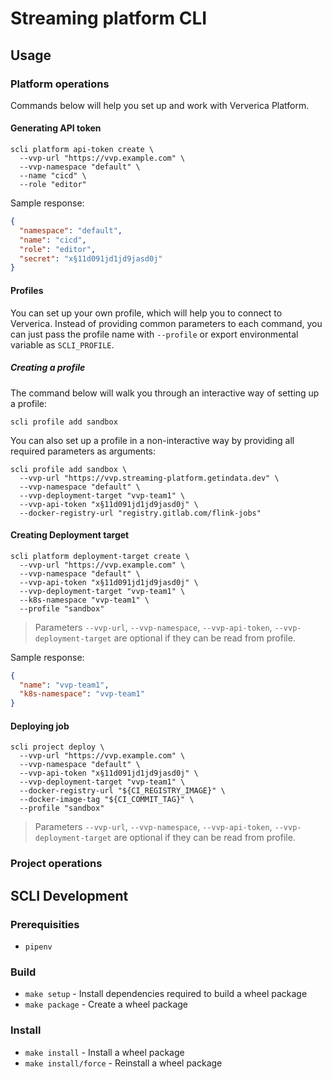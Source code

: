 # Streaming platform CLI

## Usage

### Platform operations
Commands below will help you set up and work with Ververica Platform.

#### Generating API token
```shell
scli platform api-token create \
  --vvp-url "https://vvp.example.com" \
  --vvp-namespace "default" \
  --name "cicd" \
  --role "editor"
```
Sample response:
```json
{
  "namespace": "default",
  "name": "cicd",
  "role": "editor",
  "secret": "x§11d091jd1jd9jasd0j"
}
```
#### Profiles
You can set up your own profile, which will help you to connect to Ververica. 
Instead of providing common parameters to each command, you can just pass the profile name with `--profile` 
or export environmental variable as `SCLI_PROFILE`.

##### Creating a profile
The command below will walk you through an interactive way of setting up a profile:
```shell
scli profile add sandbox
```

You can also set up a profile in a non-interactive way by providing all required parameters as arguments:
```shell
scli profile add sandbox \
  --vvp-url "https://vvp.streaming-platform.getindata.dev" \
  --vvp-namespace "default" \
  --vvp-deployment-target "vvp-team1" \
  --vvp-api-token "x§11d091jd1jd9jasd0j" \
  --docker-registry-url "registry.gitlab.com/flink-jobs"
```

#### Creating Deployment target
```shell
scli platform deployment-target create \
  --vvp-url "https://vvp.example.com" \
  --vvp-namespace "default" \
  --vvp-api-token "x§11d091jd1jd9jasd0j" \
  --vvp-deployment-target "vvp-team1" \
  --k8s-namespace "vvp-team1" \
  --profile "sandbox"
```
> Parameters `--vvp-url`, `--vvp-namespace`, `--vvp-api-token`, `--vvp-deployment-target` are optional if they can be read from profile.

Sample response:
```json
{
  "name": "vvp-team1",
  "k8s-namespace": "vvp-team1"
}
```

#### Deploying job
```
scli project deploy \
  --vvp-url "https://vvp.example.com" \
  --vvp-namespace "default" \
  --vvp-api-token "x§11d091jd1jd9jasd0j" \
  --vvp-deployment-target "vvp-team1" \
  --docker-registry-url "${CI_REGISTRY_IMAGE}" \
  --docker-image-tag "${CI_COMMIT_TAG}" \
  --profile "sandbox"
```
> Parameters `--vvp-url`, `--vvp-namespace`, `--vvp-api-token`, `--vvp-deployment-target` are optional if they can be read from profile.

### Project operations

## SCLI Development
### Prerequisities ##
* `pipenv`

### Build
* `make setup` - Install dependencies required to build a wheel package
* `make package` - Create a wheel package

### Install
* `make install` - Install a wheel package
* `make install/force` - Reinstall a wheel package